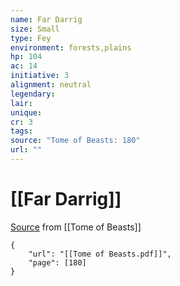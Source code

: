 ```yaml
---
name: Far Darrig
size: Small
type: Fey
environment: forests,plains
hp: 104
ac: 14
initiative: 3
alignment: neutral
legendary: 
lair: 
unique: 
cr: 3
tags: 
source: "Tome of Beasts: 180"
url: ""
---
```

# [[Far Darrig]]

[Source](zotero://open-pdf/library/items/ULEQWHJM?page=180) from [[Tome of Beasts]]

```pdf
{
	"url": "[[Tome of Beasts.pdf]]",
	"page": [180]
}
```

